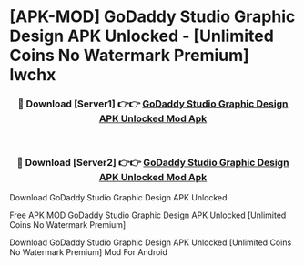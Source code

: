 # [APK-MOD] GoDaddy Studio  Graphic Design APK Unlocked - [Unlimited Coins No Watermark Premium] lwchx



<div align="center">
<h3>🔴 Download [Server1] 👉👉 <a href="https://momento.my/?title=GoDaddy_Studio__Graphic_Design_APK_Unlocked">GoDaddy Studio  Graphic Design APK Unlocked Mod Apk</a></h3><br>

<h3>🔴 Download [Server2] 👉👉 <a href="https://momento.my/?title=GoDaddy_Studio__Graphic_Design_APK_Unlocked">GoDaddy Studio  Graphic Design APK Unlocked Mod Apk</a></h3>
</div>



Download GoDaddy Studio  Graphic Design APK Unlocked 

Free APK MOD GoDaddy Studio  Graphic Design APK Unlocked [Unlimited Coins No Watermark Premium]

Download GoDaddy Studio  Graphic Design APK Unlocked [Unlimited Coins No Watermark Premium] Mod For Android
